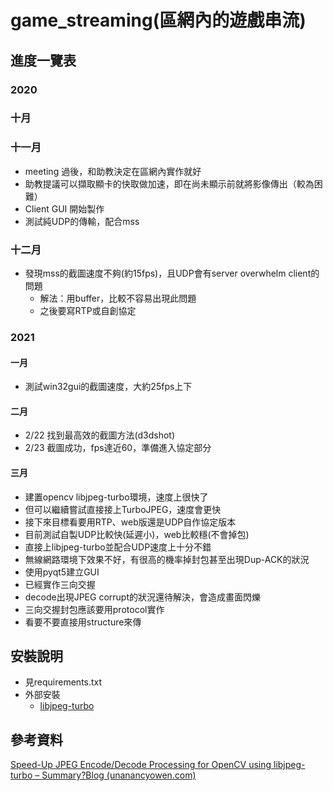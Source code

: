 # game_streaming(區網內的遊戲串流)

## 進度一覽表

### 2020

### 十月

### 十一月

+ meeting 過後，和助教決定在區網內實作就好
+ 助教提議可以擷取顯卡的快取做加速，即在尚未顯示前就將影像傳出（較為困難）
+ Client GUI 開始製作
+ 測試純UDP的傳輸，配合mss

### 十二月

+ 發現mss的截圖速度不夠(約15fps)，且UDP會有server overwhelm client的問題
    + 解法：用buffer，比較不容易出現此問題
    + 之後要寫RTP或自創協定

### 2021

#### 一月

+ 測試win32gui的截圖速度，大約25fps上下

#### 二月

+ 2/22 找到最高效的截圖方法(d3dshot)
+ 2/23 截圖成功，fps達近60，準備進入協定部分

#### 三月

* 建置opencv libjpeg-turbo環境，速度上很快了
* 但可以繼續嘗試直接接上TurboJPEG，速度會更快
* 接下來目標看要用RTP、web版還是UDP自作協定版本
* 目前測試自製UDP比較快(延遲小)，web比較穩(不會掉包)
* 直接上libjpeg-turbo並配合UDP速度上十分不錯
* 無線網路環境下效果不好，有很高的機率掉封包甚至出現Dup-ACK的狀況
* 使用pyqt5建立GUI
* 已經實作三向交握
* decode出現JPEG corrupt的狀況還待解決，會造成畫面閃爍
* 三向交握封包應該要用protocol實作
* 看要不要直接用structure來傳

## 安裝說明

* 見requirements.txt
* 外部安裝
  * [libjpeg-turbo](https://sourceforge.net/projects/libjpeg-turbo/files/2.0.90%20%282.1%20beta1%29/)



## 參考資料

[Speed-Up JPEG Encode/Decode Processing for OpenCV using libjpeg-turbo – Summary?Blog (unanancyowen.com)](http://unanancyowen.com/en/opencv-with-libjpeg-turbo/)